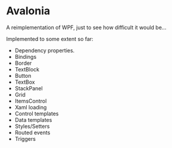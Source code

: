 Avalonia
========

A reimplementation of WPF, just to see how difficult it would be...

Implemented to some extent so far:

- Dependency properties.
- Bindings
- Border
- TextBlock
- Button
- TextBox
- StackPanel
- Grid
- ItemsControl
- Xaml loading
- Control templates
- Data templates
- Styles/Setters
- Routed events
- Triggers

